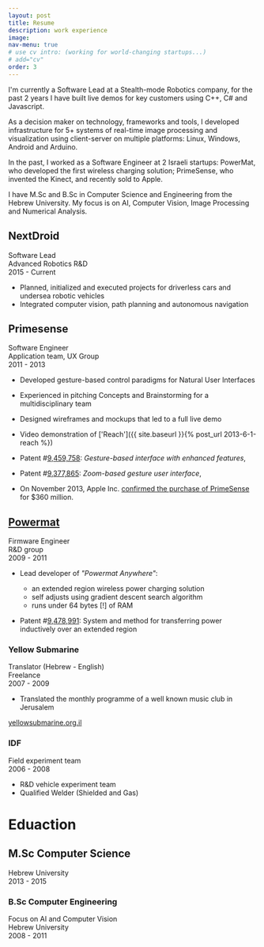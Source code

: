 ```yaml
---
layout: post
title: Resume
description: work experience
image: 
nav-menu: true
# use cv intro: (working for world-changing startups...)
# add="cv"
order: 3
---
```


I'm currently a Software Lead at a Stealth-mode Robotics company,
for the past 2 years I have built live demos for key customers using C++, C# and Javascript.

As a decision maker on technology, frameworks and tools, I developed infrastructure for 5+ systems of real-time image processing and visualization using client-server on multiple platforms: Linux, Windows, Android and Arduino.

In the past, I worked as a Software Engineer at 2 Israeli startups:
PowerMat, who developed the first wireless charging solution;
PrimeSense, who invented the Kinect, and recently sold to Apple.

I have M.Sc and B.Sc in Computer Science and Engineering from the Hebrew University.
My focus is on AI, Computer Vision, Image Processing and Numerical Analysis.



## NextDroid
<p>
Software Lead<br/>
Advanced Robotics R&amp;D<br/>
2015 - Current
</p>

* Planned, initialized and executed projects for driverless cars and undersea robotic vehicles
* Integrated computer vision, path planning and autonomous navigation


## Primesense
<!--
![cv/primesense.jpg](cv/primesense.jpg)
-->
<p>
Software Engineer<br/>
Application team, UX Group<br/>
2011 - 2013
</p>

* Developed gesture-based control paradigms for Natural User Interfaces
* Experienced in pitching Concepts and Brainstorming for a multidisciplinary team
* Designed wireframes and mockups that led to a full live demo

* Video demonstration of ['Reach']({{ site.baseurl }}{% post_url 2013-6-1-reach %})
* Patent #[9,459,758](http://patft.uspto.gov/netacgi/nph-Parser?Sect1=PTO2&Sect2=HITOFF&p=1&u=%2Fnetahtml%2FPTO%2Fsearch-bool.html&r=1&f=G&l=50&co1=AND&d=PTXT&s1=weissenstern&OS=weissenstern&RS=weissenstern
): _Gesture-based interface with enhanced features_, 
* Patent #[9,377,865](http://patft.uspto.gov/netacgi/nph-Parser?Sect1=PTO2&Sect2=HITOFF&p=1&u=%2Fnetahtml%2FPTO%2Fsearch-bool.html&r=2&f=G&l=50&co1=AND&d=PTXT&s1=weissenstern&OS=weissenstern&RS=weissenstern): _Zoom-based gesture user interface_, 
* On November 2013, Apple Inc. [confirmed the purchase of PrimeSense](http://www.globes.co.il/en/article-1000896203) for $360 million.


## [Powermat](http://powermat.com)

<!--
![](cv/powermat_logo_sh.jpg)
-->

<p>
Firmware Engineer<br />
R&amp;D group<br />
2009 - 2011
</p>

* Lead developer of <em>"Powermat Anywhere"</em>:  
  - an extended region wireless power charging solution  
  - self adjusts using gradient descent search algorithm  
  - runs under 64 bytes [!] of RAM  

* Patent #[9,478,991](http://patft.uspto.gov/netacgi/nph-Parser?Sect1=PTO2&Sect2=HITOFF&p=1&u=%2Fnetahtml%2FPTO%2Fsearch-bool.html&r=1&f=G&l=50&co1=AND&d=PTXT&s1=9478991&OS=9478991&RS=9478991): System and method for transferring power inductively over an extended region 



### Yellow Submarine

<!--
![](cv/yellowsublogo.png)
-->

<p>
Translator (Hebrew - English)<br />
Freelance<br/>
2007 - 2009
</p>

* Translated the monthly programme of a well known music club in Jerusalem 

<p><a href="http://yellowsubmarine.org.il/?page_id=370&amp;lang=en">yellowsubmarine.org.il</a></p>


<h3>IDF</h3>
<p>
Field experiment team<br/>
2006 - 2008
</p>

* R&D vehicle experiment team
* Qualified Welder (Shielded and Gas)

# Eduaction

## M.Sc Computer Science
<p>
Hebrew University<br/>
2013 - 2015
</p>

### B.Sc Computer Engineering

<p>
Focus on AI and Computer Vision<br/>
Hebrew University<br/>
2008 - 2011
</p>

